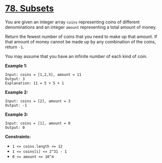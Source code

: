 # [78. Subsets](https://leetcode.com/problems/subsets/description/)

You are given an integer array <code>coins</code> representing coins of
different denominations and an integer <code>amount</code> representing a total
amount of money.

Return the fewest number of coins that you need to make up that amount. If that
amount of money cannot be made up by any combination of the coins, return
<code>-1</code>.

You may assume that you have an infinite number of each kind of coin.

**Example 1:**

```
Input: coins = [1,2,5], amount = 11
Output: 3
Explanation: 11 = 5 + 5 + 1
```

**Example 2:**

```
Input: coins = [2], amount = 3
Output: -1
```

**Example 3:**

```
Input: coins = [1], amount = 0
Output: 0
```

**Constraints:**

- <code>1 <= coins.length <= 12</code>
- <code>1 <= coins[i] <= 2^31 - 1</code>
- <code>0 <= amount <= 10^4</code>

